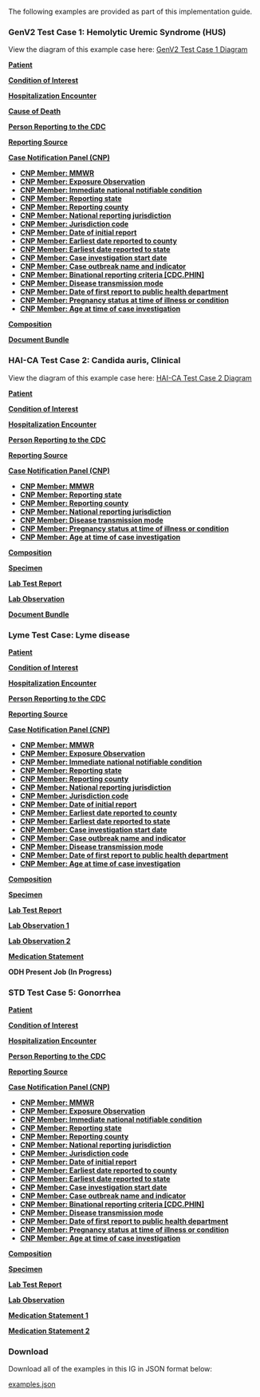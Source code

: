 The following examples are provided as part of this implementation guide.

### GenV2 Test Case 1: Hemolytic Uremic Syndrome (HUS)

View the diagram of this example case here:
[GenV2 Test Case 1 Diagram](genv2-test-case-diagram.png)

**[Patient](Patient-GenV2-TC-Patient.html)**

**[Condition of Interest](Condition-GenV2-TC-Condition.html)**

**[Hospitalization Encounter](Encounter-GenV2-TC-Hospitalization.html)**

**[Cause of Death](Observation-GenV2-TC-CauseOfDeath.html)**

**[Person Reporting to the CDC](Practitioner-GenV2-TC-Person-Reporting.html)**

**[Reporting Source](Organization-GenV2-TC-Reporting-Source.html)**

**[Case Notification Panel (CNP)](Observation-GenV2-TC-CNP.html)**

  * **[CNP Member: MMWR](Observation-GenV2-TC-MMWR.html)**
  * **[CNP Member: Exposure Observation](Observation-GenV2-TC-Exposure.html)**
  * **[CNP Member: Immediate national notifiable condition](Observation-GenV2-TC-CNP-Member1.html)**
  * **[CNP Member: Reporting state](Observation-GenV2-TC-CNP-Member2.html)**
  * **[CNP Member: Reporting county](Observation-GenV2-TC-CNP-Member3.html)**
  * **[CNP Member: National reporting jurisdiction](Observation-GenV2-TC-CNP-Member4.html)**
  * **[CNP Member: Jurisdiction code](Observation-GenV2-TC-CNP-Member5.html)**
  * **[CNP Member: Date of initial report](Observation-GenV2-TC-CNP-Member6.html)**
  * **[CNP Member: Earliest date reported to county](Observation-GenV2-TC-CNP-Member7.html)**
  * **[CNP Member: Earliest date reported to state](Observation-GenV2-TC-CNP-Member8.html)**
  * **[CNP Member: Case investigation start date](Observation-GenV2-TC-CNP-Member9.html)**
  * **[CNP Member: Case outbreak name and indicator](Observation-GenV2-TC-CNP-Member10.html)**
  * **[CNP Member: Binational reporting criteria [CDC.PHIN]](Observation-GenV2-TC-CNP-Member11.html)**
  * **[CNP Member: Disease transmission mode](Observation-GenV2-TC-CNP-Member12.html)**
  * **[CNP Member: Date of first report to public health department](Observation-GenV2-TC-CNP-Member13.html)**
  * **[CNP Member: Pregnancy status at time of illness or condition](Observation-GenV2-TC-CNP-Member14.html)**
  * **[CNP Member: Age at time of case investigation](Observation-GenV2-TC-CNP-Member15.html)**

**[Composition](Composition-GenV2-TC-Composition.html)**

**[Document Bundle](Bundle-GenV2-TC-Document.html)**

### HAI-CA Test Case 2: Candida auris, Clinical

View the diagram of this example case here:
[HAI-CA Test Case 2 Diagram](haica-test-case-diagram.png)

**[Patient](Patient-HAICA-TC-Patient.html)**

**[Condition of Interest](Condition-HAICA-TC-Condition.html)**

**[Hospitalization Encounter](Encounter-HAICA-TC-Hospitalization.html)**

**[Person Reporting to the CDC](Practitioner-HAICA-TC-Person-Reporting.html)**

**[Reporting Source](Organization-HAICA-TC-Reporting-Source.html)**

**[Case Notification Panel (CNP)](Observation-HAICA-TC-CNP.html)**

  * **[CNP Member: MMWR](Observation-HAICA-TC-MMWR.html)**
  * **[CNP Member: Reporting state](Observation-HAICA-TC-CNP-Member1.html)**
  * **[CNP Member: Reporting county](Observation-HAICA-TC-CNP-Member2.html)**
  * **[CNP Member: National reporting jurisdiction](Observation-HAICA-TC-CNP-Member3.html)**
  * **[CNP Member: Disease transmission mode](Observation-HAICA-TC-CNP-Member4.html)**
  * **[CNP Member: Pregnancy status at time of illness or condition](Observation-HAICA-TC-CNP-Member5.html)**
  * **[CNP Member: Age at time of case investigation](Observation-HAICA-TC-CNP-Member6.html)**

**[Composition](Composition-HAICA-TC-Composition.html)**

**[Specimen](Specimen-HAICA-TC-Specimen.html)**

**[Lab Test Report](DiagnosticReport-HAICA-TC-Lab-DiagnosticReport.html)**

**[Lab Observation](Observation-HAICA-TC-Lab-Observation.html)**

**[Document Bundle](Bundle-HAICA-TC-Document.html)**


### Lyme Test Case: Lyme disease

**[Patient](Patient-Lyme-TC-Patient.html)**

**[Condition of Interest](Condition-Lyme-TC-Condition.html)**

**[Hospitalization Encounter](Encounter-Lyme-TC-Hospitalization.html)**

**[Person Reporting to the CDC](Practitioner-Lyme-TC-Person-Reporting.html)**

**[Reporting Source](Organization-Lyme-TC-Reporting-Source.html)**

**[Case Notification Panel (CNP)](Observation-Lyme-TC-CNP.html)**

  * **[CNP Member: MMWR](Observation-Lyme-TC-MMWR.html)**
  * **[CNP Member: Exposure Observation](Observation-Lyme-TC-Exposure.html)**
  * **[CNP Member: Immediate national notifiable condition](Observation-Lyme-TC-CNP-Member1.html)**
  * **[CNP Member: Reporting state](Observation-Lyme-TC-CNP-Member2.html)**
  * **[CNP Member: Reporting county](Observation-Lyme-TC-CNP-Member3.html)**
  * **[CNP Member: National reporting jurisdiction](Observation-Lyme-TC-CNP-Member4.html)**
  * **[CNP Member: Jurisdiction code](Observation-Lyme-TC-CNP-Member5.html)**
  * **[CNP Member: Date of initial report](Observation-Lyme-TC-CNP-Member6.html)**
  * **[CNP Member: Earliest date reported to county](Observation-Lyme-TC-CNP-Member7.html)**
  * **[CNP Member: Earliest date reported to state](Observation-Lyme-TC-CNP-Member8.html)**
  * **[CNP Member: Case investigation start date](Observation-Lyme-TC-CNP-Member9.html)**
  * **[CNP Member: Case outbreak name and indicator](Observation-Lyme-TC-CNP-Member10.html)**
  * **[CNP Member: Disease transmission mode](Observation-Lyme-TC-CNP-Member11.html)**
  * **[CNP Member: Date of first report to public health department](Observation-Lyme-TC-CNP-Member12.html)**
  * **[CNP Member: Age at time of case investigation](Observation-Lyme-TC-CNP-Member13.html)**

**[Composition](Composition-Lyme-TC-Composition.html)**

**[Specimen](Specimen-Lyme-TC-Specimen.html)**

**[Lab Test Report](DiagnosticReport-Lyme-TC-Lab-DiagnosticReport.html)**

**[Lab Observation 1](Observation-Lyme-TC-Lab-Observation-1.html)**

**[Lab Observation 2](Observation-Lyme-TC-Lab-Observation-1.html)**

**[Medication Statement](MedicationStatement-Lyme-TC-Medication-Statement.html)**

**ODH Present Job (In Progress)**

### STD Test Case 5: Gonorrhea

**[Patient](Patient-STD-TC-Patient.html)**

**[Condition of Interest](Condition-STD-TC-Condition.html)**

**[Hospitalization Encounter](Encounter-STD-TC-Hospitalization.html)**

**[Person Reporting to the CDC](Practitioner-STD-TC-Person-Reporting.html)**

**[Reporting Source](Organization-STD-TC-Reporting-Source.html)**

**[Case Notification Panel (CNP)](Observation-STD-TC-CNP.html)**

  * **[CNP Member: MMWR](Observation-STD-TC-MMWR.html)**
  * **[CNP Member: Exposure Observation](Observation-STD-TC-Exposure.html)**
  * **[CNP Member: Immediate national notifiable condition](Observation-STD-TC-CNP-Member1.html)**
  * **[CNP Member: Reporting state](Observation-STD-TC-CNP-Member2.html)**
  * **[CNP Member: Reporting county](Observation-STD-TC-CNP-Member3.html)**
  * **[CNP Member: National reporting jurisdiction](Observation-STD-TC-CNP-Member4.html)**
  * **[CNP Member: Jurisdiction code](Observation-STD-TC-CNP-Member5.html)**
  * **[CNP Member: Date of initial report](Observation-STD-TC-CNP-Member6.html)**
  * **[CNP Member: Earliest date reported to county](Observation-STD-TC-CNP-Member7.html)**
  * **[CNP Member: Earliest date reported to state](Observation-STD-TC-CNP-Member8.html)**
  * **[CNP Member: Case investigation start date](Observation-STD-TC-CNP-Member9.html)**
  * **[CNP Member: Case outbreak name and indicator](Observation-STD-TC-CNP-Member10.html)**
  * **[CNP Member: Binational reporting criteria [CDC.PHIN]](Observation-STD-TC-CNP-Member11.html)**
  * **[CNP Member: Disease transmission mode](Observation-STD-TC-CNP-Member12.html)**
  * **[CNP Member: Date of first report to public health department](Observation-STD-TC-CNP-Member13.html)**
  * **[CNP Member: Pregnancy status at time of illness or condition](Observation-STD-TC-CNP-Member14.html)**
  * **[CNP Member: Age at time of case investigation](Observation-STD-TC-CNP-Member15.html)**

**[Composition](Composition-STD-TC-Composition.html)**

**[Specimen](Specimen-STD-TC-Specimen.html)**

**[Lab Test Report](DiagnosticReport-STD-TC-Lab-DiagnosticReport.html)**

**[Lab Observation](Observation-STD-TC-Lab-Observation.html)**

**[Medication Statement 1](MedicationStatement-STD-TC-Medication-Statement-1.html)**

**[Medication Statement 2](MedicationStatement-STD-TC-Medication-Statement-2.html)**

### Download

Download all of the examples in this IG in JSON format below:

[examples.json](examples.json.zip)